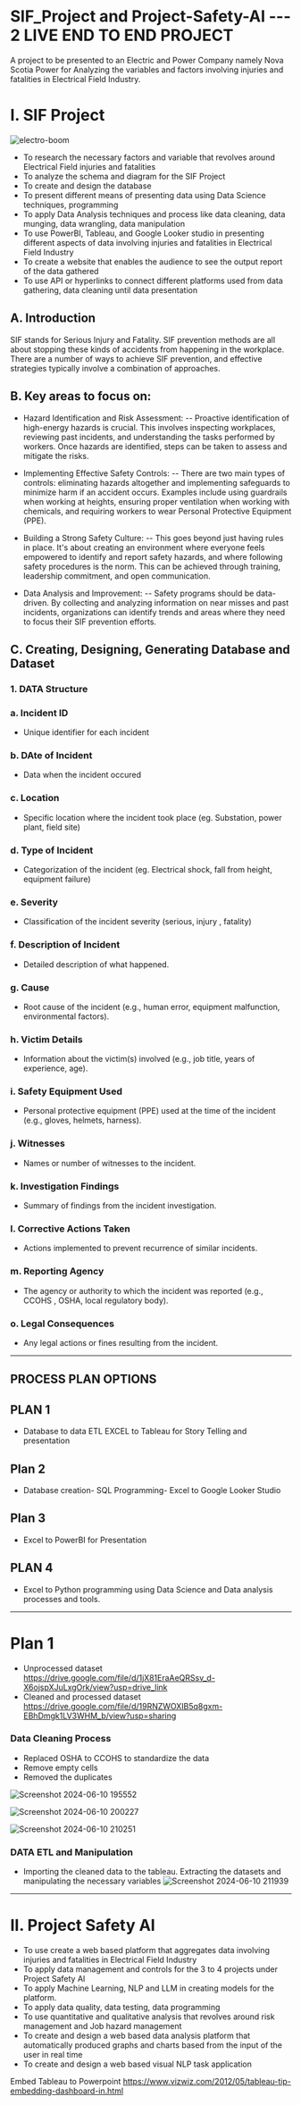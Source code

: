 # SIF_Project and Project-Safety-AI --- 2 LIVE END TO END PROJECT
A project to be presented to an Electric and Power Company namely Nova Scotia Power for Analyzing the variables and factors involving injuries and fatalities in Electrical Field Industry.  


# I. SIF Project
![electro-boom](https://github.com/lois4801/SIF_Project-Safety-AI/assets/96842662/c8bdd1ea-a023-4933-b037-43396834c14d)





- To research the necessary factors and variable that revolves around Electrical Field injuries and fatalities
- To analyze the schema and diagram for the SIF Project
- To create and design the database 
- To present different means of presenting data using Data Science techniques, programming
- To apply Data Analysis techniques and process like data cleaning, data munging, data wrangling, data manipulation
- To use PowerBI, Tableau, and Google Looker studio in presenting different aspects of data involving injuries and fatalities in Electrical Field Industry
- To create a website that enables the audience to see the output report of the data gathered
- To use API or hyperlinks to connect different platforms used from data gathering, data cleaning until data presentation

## A. Introduction

SIF stands for Serious Injury and Fatality. SIF prevention methods are all about stopping these kinds of accidents from happening in the workplace.
There are a number of ways to achieve SIF prevention, and effective strategies typically involve a combination of approaches. 

## B. Key areas to focus on:

- Hazard Identification and Risk Assessment:
-- Proactive identification of high-energy hazards is crucial. This involves inspecting workplaces, reviewing past incidents, and understanding the tasks performed by workers. Once hazards are identified, steps can be taken to assess and mitigate the risks.

- Implementing Effective Safety Controls: 
-- There are two main types of controls: eliminating hazards altogether and implementing safeguards to minimize harm if an accident occurs. Examples include using guardrails when working at heights, ensuring proper ventilation when working with chemicals, and requiring workers to wear Personal Protective Equipment (PPE).

- Building a Strong Safety Culture:
-- This goes beyond just having rules in place. It's about creating an environment where everyone feels empowered to identify and report safety hazards, and where following safety procedures is the norm. This can be achieved through training, leadership commitment, and open communication.

- Data Analysis and Improvement:
-- Safety programs should be data-driven. By collecting and analyzing information on near misses and past incidents, organizations can identify trends and areas where they need to focus their SIF prevention efforts.

## C. Creating, Designing, Generating Database and Dataset
### 1. DATA Structure
### a. Incident ID
- Unique identifier for each incident

### b. DAte of Incident
- Data when the incident occured

### c. Location
- Specific location where the incident took place (eg. Substation, power plant, field site)

### d. Type of Incident
- Categorization of the incident (eg. Electrical shock, fall from height, equipment failure)

### e. Severity 
- Classification of the incident severity (serious, injury , fatality)

### f. Description of Incident
- Detailed description of what happened.

### g. Cause
- Root cause of the incident (e.g., human error, equipment malfunction, environmental factors).

### h. Victim Details
- Information about the victim(s) involved (e.g., job title, years of experience, age).

### i. Safety Equipment Used
- Personal protective equipment (PPE) used at the time of the incident (e.g., gloves, helmets, harness).

### j. Witnesses
- Names or number of witnesses to the incident.

### k. Investigation Findings
- Summary of findings from the incident investigation.

### l. Corrective Actions Taken
- Actions implemented to prevent recurrence of similar incidents.

### m. Reporting Agency
- The agency or authority to which the incident was reported (e.g., CCOHS , OSHA, local regulatory body).

### o. Legal Consequences
- Any legal actions or fines resulting from the incident.
----------------------------------------------------------------------------------------------------------------
## PROCESS PLAN OPTIONS
## PLAN 1
- Database to data ETL EXCEL to Tableau for Story Telling and presentation

## Plan 2
- Database creation- SQL Programming- Excel to Google Looker Studio

## Plan 3
- Excel to PowerBI for Presentation

## PLAN 4
- Excel to Python programming using Data Science and Data analysis processes and tools.

-------------------------------------------------------------------------------------------------------------

# Plan 1
- Unprocessed dataset
  https://drive.google.com/file/d/1jX81EraAeQRSsv_d-X6ojspXJuLxgOrk/view?usp=drive_link
- Cleaned and processed dataset
https://drive.google.com/file/d/19RNZWOXIB5q8gxm-EBhDmgk1LV3WHM_b/view?usp=sharing


### Data Cleaning Process
- Replaced OSHA to CCOHS to standardize the data
- Remove empty cells
- Removed the duplicates
  
![Screenshot 2024-06-10 195552](https://github.com/lois4801/SIF_Project-Safety-AI/assets/96842662/19c32458-6533-4d9a-8603-33a52ab913ae)

![Screenshot 2024-06-10 200227](https://github.com/lois4801/SIF_Project-Safety-AI/assets/96842662/75d97e3f-c484-4938-9365-947d2fa01b81)

![Screenshot 2024-06-10 210251](https://github.com/lois4801/SIF_Project-Safety-AI/assets/96842662/58378624-20cf-4101-89a7-b396af93be33)

### DATA ETL and Manipulation
- Importing the cleaned data to the tableau. Extracting the datasets and manipulating the necessary variables
![Screenshot 2024-06-10 211939](https://github.com/lois4801/SIF_Project-Safety-AI/assets/96842662/815a0187-1086-493f-a59b-1062817696d2)


------------------------------------------------------------------------------------------------------------- 
  
# II. Project Safety AI
- To use create a web based platform that aggregates data involving injuries and fatalities in Electrical Field Industry
- To apply data management and controls for the 3 to 4 projects under Project Safety AI
- To apply Machine Learning, NLP and LLM in creating models for the platform.
- To apply data quality, data testing, data programming
- To use quantitative and qualitative analysis that revolves around risk management and Job hazard management
- To create and design a web based data analysis platform that automatically produced graphs and charts based from the input of the user in real time
- To create and design a web based visual NLP task application



Embed Tableau to Powerpoint
https://www.vizwiz.com/2012/05/tableau-tip-embedding-dashboard-in.html
